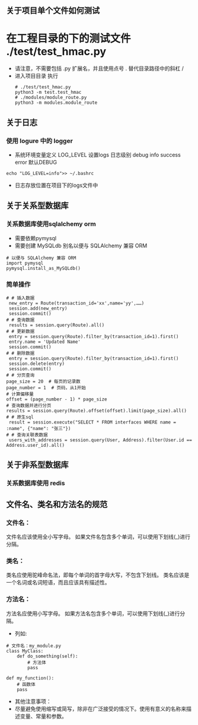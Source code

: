 ## 关于项目单个文件如何测试
# 在工程目录的下的测试文件 ./test/test_hmac.py
  - 请注意，不需要包括 .py 扩展名，并且使用点号 . 替代目录路径中的斜杠 /
  - 进入项目目录 执行
    ~~~~~~
    # ./test/test_hmac.py
    python3 -m test.test_hmac
    # ./modules/module_route.py
    python3 -m modules.module_route
    ~~~~~~

## 关于日志

### 使用 logure 中的 logger
   - 系统环境变量定义 LOG_LEVEL 设置logs 日志级别 debug info success error 默认DEBUG
   ~~~~~~
   echo "LOG_LEVEL=info">> ~/.bashrc
   ~~~~~~
   - 日志存放位置在项目下的logs文件中


## 关于关系型数据库

### 关系数据库使用sqlalchemy orm 
   - 需要依赖pymysql
   - 需要创建 MySQLdb 别名以便与 SQLAlchemy 兼容 ORM
   ~~~~~~ 
   # 以便与 SQLAlchemy 兼容 ORM
   import pymysql
   pymysql.install_as_MySQLdb() 
   ~~~~~~ 
### 简单操作

~~~~~~
# # 插入数据
 new_entry = Route(transaction_id='xx',name='yy',……)
 session.add(new_entry)
 session.commit()
# # 查询数据
 results = session.query(Route).all()
# # 更新数据
 entry = session.query(Route).filter_by(transaction_id=1).first()
 entry.name = 'Updated Name'
 session.commit()
# # 删除数据
 entry = session.query(Route).filter_by(transaction_id=1).first()
 session.delete(entry)
 session.commit()
# # 分页查询
page_size = 20  # 每页的记录数
page_number = 1  # 页码，从1开始
# 计算偏移量
offset = (page_number - 1) * page_size
# 查询数据并进行分页
results = session.query(Route).offset(offset).limit(page_size).all()
# # 原生sql
 result = session.execute("SELECT * FROM interfaces WHERE name = :name", {"name": "张三"})
# # 查询关联表数据
 users_with_addresses = session.query(User, Address).filter(User.id == Address.user_id).all()
~~~~~~

## 关于非系型数据库

### 关系数据库使用 redis

## 文件名、类名和方法名的规范
### 文件名：

   文件名应该使用全小写字母。
   如果文件名包含多个单词，可以使用下划线(_)进行分隔。
### 类名：

   类名应使用驼峰命名法，即每个单词的首字母大写，不包含下划线。
   类名应该是一个名词或名词短语，而且应该具有描述性。
### 方法名：

   方法名应使用小写字母。
   如果方法名包含多个单词，可以使用下划线(_)进行分隔。

* 列如:

~~~~~~
# 文件名：my_module.py
class MyClass:
    def do_something(self):
        # 方法体
        pass

def my_function():
    # 函数体
    pass

~~~~~~

* 其他注意事项：
* 尽量避免使用缩写或简写，除非在广泛接受的情况下。使用有意义的名称来描述变量、常量和参数。
